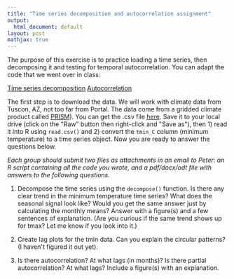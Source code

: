 ```yaml
---
title: "Time series decomposition and autocorrelation assignment"
output:
  html_document: default
layout: post
mathjax: true
---
```


The purpose of this exercise is to practice loading a time series, then decomposing
it and testing for temporal autocorrelation. You can adapt the code that we
went over in class:

[Time series decomposition](lectures/ts_decomposition)
[Autocorrelation](lectures/autocorrelation)

The first step is to download the data. We will work with climate data
from Tuscon, AZ, not too far from Portal. The data come from a gridded climate product called
[PRISM](http://www.prism.oregonstate.edu/explorer/)). You can get the .csv file [here](https://github.com/pbadler/forecasting-course-short/blob/master/data/tuscon_prism_monthly.csv).
Save it to your local drive (click on the "Raw" button then right-click and
"Save as"), then 1) read it into R using `read.csv()` and 2) 
convert the `tmin_C` column (minimum temperature) to a time series object. 
Now you are ready to answer the questions below.

*Each group should submit two files as attachments in an email to Peter: an R script containing all the code you wrote, and a pdf/docx/odt file with answers to the following questions.*

1) Decompose the time series using the `decompose()` function. Is there any clear
trend in the minimum temperature time series? What does the seasonal signal look
like? Would you get the same answer
just by calculating the monthly means? Answer with a figure(s) and a few 
sentences of explanation. (Are you curious if the same trend shows up for 
tmax? Let me know if you look into it.)

2) Create lag plots for the tmin data. Can you explain the circular patterns?
(I haven't figured it out yet).

3) Is there autocorrelation? At what lags (in months)? Is there partial autocorrelation? At what lags? Include a figure(s) with an explanation.



